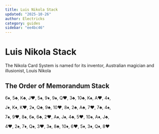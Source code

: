 ```yaml
---
title: Luis Nikola Stack
updated: "2025-10-26"
author: Electricks
category: guides
sidebar: "ee4bc46"
---
```


# Luis Nikola Stack

The Nikola Card System is named for its inventor, Australian magician and illusionist, Louis Nikola

## The Order of Memorandum Stack

6♦, 5♣, K♣, J♥, 5♠, 9♦, 9♠, Q♥, 3♣, 10♣, K♠, A♥, 4♦,

J♦, K♦, K♥, 2♦, Q♣, 9♣, 10♥, 8♦, 2♣, A♣, 7♥, 7♣, 4♠,

7♠, 9♥, 8♠, 6♠, 6♣, 2♥, A♠, J♠, 4♣, 5♥, 10♠, A♦, J♣,

4♥, 2♠, 7♦, Q♠, 3♥, 3♠, 8♣, 10♦, 6♥, 5♦, 3♦, Q♦, 8♥